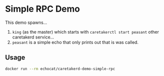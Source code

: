 # Simple RPC Demo

This demo spawns...

1. ``king`` (as the master) which starts with ``caretakerctl start peasant`` other caretakerd service...
2. ``peasant`` is a simple echo that only prints out that is was called.

## Usage

```bash
docker run --rm echocat/caretakerd-demo-simple-rpc
```
